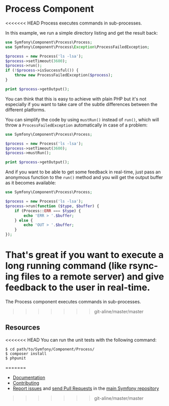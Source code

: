 Process Component
=================

<<<<<<< HEAD
Process executes commands in sub-processes.

In this example, we run a simple directory listing and get the result back:

```php
use Symfony\Component\Process\Process;
use Symfony\Component\Process\Exception\ProcessFailedException;

$process = new Process('ls -lsa');
$process->setTimeout(3600);
$process->run();
if (!$process->isSuccessful()) {
    throw new ProcessFailedException($process);
}

print $process->getOutput();
```

You can think that this is easy to achieve with plain PHP but it's not especially
if you want to take care of the subtle differences between the different platforms.

You can simplify the code by using `mustRun()` instead of `run()`, which will
throw a `ProcessFailedException` automatically in case of a problem:

```php
use Symfony\Component\Process\Process;

$process = new Process('ls -lsa');
$process->setTimeout(3600);
$process->mustRun();

print $process->getOutput();
```

And if you want to be able to get some feedback in real-time, just pass an
anonymous function to the ``run()`` method and you will get the output buffer
as it becomes available:

```php
use Symfony\Component\Process\Process;

$process = new Process('ls -lsa');
$process->run(function ($type, $buffer) {
    if (Process::ERR === $type) {
        echo 'ERR > '.$buffer;
    } else {
        echo 'OUT > '.$buffer;
    }
});
```

That's great if you want to execute a long running command (like rsync-ing files to a
remote server) and give feedback to the user in real-time.
=======
The Process component executes commands in sub-processes.
>>>>>>> git-aline/master/master

Resources
---------

<<<<<<< HEAD
You can run the unit tests with the following command:

    $ cd path/to/Symfony/Component/Process/
    $ composer install
    $ phpunit
=======
  * [Documentation](https://symfony.com/doc/current/components/process.html)
  * [Contributing](https://symfony.com/doc/current/contributing/index.html)
  * [Report issues](https://github.com/symfony/symfony/issues) and
    [send Pull Requests](https://github.com/symfony/symfony/pulls)
    in the [main Symfony repository](https://github.com/symfony/symfony)
>>>>>>> git-aline/master/master
